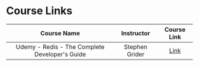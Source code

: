 # Course Links

|                  Course Name                   |  Instructor   |                                Course Link                                 |
| :--------------------------------------------: | :-----------: | :------------------------------------------------------------------------: |
| Udemy - Redis - The Complete Developer's Guide | Stephen Grider | [Link](https://www.udemy.com/course/redis-the-complete-developers-guide-p/) |